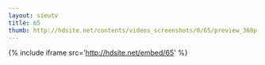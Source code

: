 ```yaml
---
layout: sieutv
title: 65
thumb: http://hdsite.net/contents/videos_screenshots/0/65/preview_360p.mp4.jpg
---
```

{% include iframe src='http://hdsite.net/embed/65' %}
 
